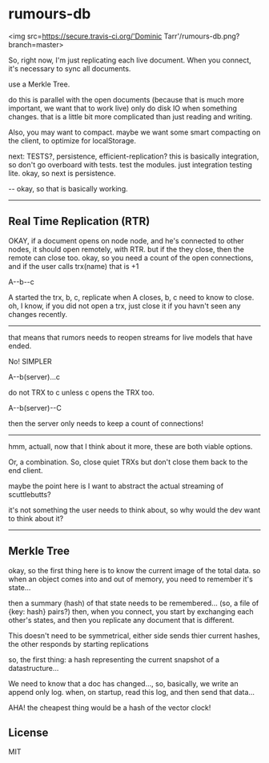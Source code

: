 # rumours-db

<img src=https://secure.travis-ci.org/'Dominic Tarr'/rumours-db.png?branch=master>

So, right now, I'm just replicating each live document.
When you connect, it's necessary to sync all documents.

use a Merkle Tree.

do this is parallel with the open documents 
(because that is much more important, we want that to work live)
only do disk IO when something changes.
that is a little bit more complicated than just reading 
and writing.

Also, you may want to compact. 
maybe we want some smart compacting on the client, 
to optimize for localStorage.

next: TESTS?, persistence, efficient-replication?
this is basically integration, so don't go overboard with tests.
test the modules. just integration testing lite.
okay, so next is persistence.

-- okay, so that is basically working.

---------------------------------------------------------

Real Time Replication (RTR)
---------------------------

OKAY, if a document opens on node node, and he's connected to other nodes,
it should open remotely, with RTR.
but if the they close, then the remote can close too.
okay, so you need a count of the open connections,
and if the user calls trx(name) that is +1

A--b--c

A started the trx,
b, c, replicate
when A closes, b, c need to know to close.
oh, I know, if you did not open a trx, 
just close it if you havn't seen any changes recently.

----------------------------------------------------------

that means that rumors needs to reopen streams for live models that have ended.

No! SIMPLER

A--b(server)...c

do not TRX to c unless c opens the TRX too.

A--b(server)--C

then the server only needs to keep a count of connections!

----------------------------------------------------------

hmm, actuall, now that I think about it more, these are both viable options.

Or, a combination. So, close quiet TRXs but don't close them back to the end client.

maybe the point here is I want to abstract the actual streaming of scuttlebutts?

it's not something the user needs to think about, 
so why would the dev want to think about it?

----------------------------------------------------------

## Merkle Tree

okay, so the first thing here is to know the current image of the total data.
so when an object comes into and out of memory, you need to remember it's state...

then a summary (hash) of that state needs to be remembered...
(so, a file of {key: hash} pairs?)
then, when you connect, you start by exchanging each other's states,
and then you replicate any document that is different.

This doesn't need to be symmetrical, either side sends thier current hashes,
the other responds by starting replications

so, the first thing: a hash representing the current snapshot of a datastructure...

We need to know that a doc has changed..., so, basically, we write an append only log.
when, on startup, read this log, and then send that data...

AHA! the cheapest thing would be a hash of the vector clock!

## License

MIT
